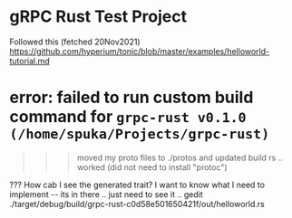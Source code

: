 # gRPC Rust Test Project

Followed this (fetched 20Nov2021)
https://github.com/hyperium/tonic/blob/master/examples/helloworld-tutorial.md

# error: failed to run custom build command for `grpc-rust v0.1.0 (/home/spuka/Projects/grpc-rust)`

>>> moved my proto files to ./protos and updated build rs .. worked (did not need to install "protoc")


??? How cab I see the generated trait?   I want to know what I need to implement
-- its in there .. just need to see it ..
gedit  ./target/debug/build/grpc-rust-c0d58e501650421f/out/helloworld.rs
